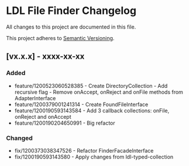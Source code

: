 # LDL File Finder Changelog

All changes to this project are documented in this file.

This project adheres to [Semantic Versioning](https://semver.org/spec/v2.0.0.html).

## [vx.x.x] - xxxx-xx-xx

### Added

- feature/1200523060528385 - Create DirectoryCollection - Add recursive flag - Remove onAccept, onReject and onFile methods from AdapterInterface
- feature/1200379001241314 - Create FoundFileInterface
- feature/1200190593143584 - Add 3 callback collections: onFile, onReject and onAccept
- feature/1200190204650991 - Big refactor

### Changed

- fix/1200373038347526 - Refactor FinderFacadeInterface 
- fix/1200190593143580 - Apply changes from ldl-typed-collection
